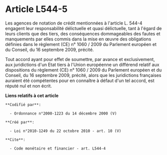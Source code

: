 # Article L544-5

Les agences de notation de crédit mentionnées à l'article L. 544-4 engagent leur responsabilité délictuelle et quasi
délictuelle, tant à l'égard de leurs clients que des tiers, des conséquences dommageables des fautes et manquements par elles
commis dans la mise en œuvre des obligations définies dans le règlement (CE) n° 1060 / 2009 du Parlement européen et du
Conseil, du 16 septembre 2009, précité. 

Tout accord ayant pour effet de soumettre, par avance et exclusivement, aux juridictions d'un Etat tiers à l'Union européenne
un différend relatif aux dispositions du règlement (CE) n° 1060 / 2009 du Parlement européen et du Conseil, du 16 septembre
2009, précité, alors que les juridictions françaises auraient été compétentes pour en connaître à défaut d'un tel accord, est
réputé nul et non écrit.

**Liens relatifs à cet article**

	**Codifié par**:

	  - Ordonnance n°2000-1223 du 14 décembre 2000 (V)

	**Créé par**:

	  - Loi n°2010-1249 du 22 octobre 2010 - art. 10 (V)

	**Cite**:

	  - Code monétaire et financier - art. L544-4
